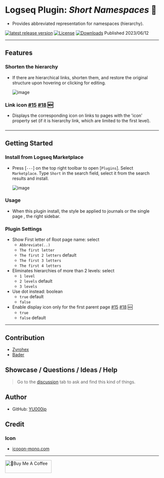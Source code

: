 # Logseq Plugin: *Short Namespaces* 🍰

- Provides abbreviated representation for namespaces (hierarchy).

[![latest release version](https://img.shields.io/github/v/release/YU000jp/logseq-plugin-short-namespaces)](https://github.com/YU000jp/logseq-plugin-short-namespaces/releases)
[![License](https://img.shields.io/github/license/YU000jp/logseq-plugin-short-namespaces?color=blue)](https://github.com/YU000jp/logseq-plugin-short-namespaces/LICENSE)
[![Downloads](https://img.shields.io/github/downloads/YU000jp/logseq-plugin-short-namespaces/total.svg)](https://github.com/YU000jp/logseq-plugin-short-namespaces/releases)
 Published 2023/06/12

---

## Features

### Shorten the hierarchy

- If there are hierarchical links, shorten them, and restore the original structure upon hovering or clicking for editing.

  ![image](https://github.com/YU000jp/logseq-plugin-short-namespaces/assets/111847207/f2a7aae1-fc7f-4857-9f7a-af1cdd0b2191)

### Link icon [#15](https://github.com/YU000jp/logseq-plugin-short-namespaces/issues/15) [#18](https://github.com/YU000jp/logseq-plugin-short-namespaces/issues/18) 🆕

- Displays the corresponding icon on links to pages with the 'icon' property set (if it is hierarchy link, which are limited to the first level).

###

---

## Getting Started

### Install from Logseq Marketplace

- Press [`---`] on the top right toolbar to open [`Plugins`]. Select `Marketplace`. Type `Short` in the search field, select it from the search results and install.

   ![image](https://github.com/YU000jp/logseq-plugin-short-namespaces/assets/111847207/c2782452-9254-4cda-9604-5283de136da2)

### Usage

- When this plugin install, the style be applied to journals or the single page , the right sidebar.

### Plugin Settings

- Show First letter of Root page name: select
  - `Abbreviate(..)`
  - `The first letter`
  - `The first 2 letters` default
  - `The first 3 letters`
  - `The first 4 letters`
- Eliminates hierarchies of more than 2 levels: select
  - `1 level`
  - `2 levels` default
  - `3 levels`
- Use dot instead: boolean
  - `true` default
  - `false`
- Enable display icon only for the first parent page [#15](https://github.com/YU000jp/logseq-plugin-short-namespaces/issues/15) [#18](https://github.com/YU000jp/logseq-plugin-short-namespaces/issues/18) 🆕
  - `true`
  - `false` default 

---

## Contribution

- [Zyrohex](https://gist.github.com/Zyrohex/9782b737f8f7f7bca7b6cc7e7868d793)
- [Bader](https://discord.com/channels/725182569297215569/896368413243494430/1116515366508711996)

## Showcase / Questions / Ideas / Help

> Go to the [discussion](https://github.com/YU000jp/logseq-plugin-short-namespaces/discussions) tab to ask and find this kind of things.

## Author

- GitHub: [YU000jp](https://github.com/YU000jp)

## Credit

### Icon

- [icooon-mono.com](https://icooon-mono.com/12668-%e3%82%b1%e3%83%bc%e3%82%ad%e3%81%ae%e3%82%a2%e3%82%a4%e3%82%b3%e3%83%b33/)

---

<a href="https://www.buymeacoffee.com/yu000japan" target="_blank"><img src="https://cdn.buymeacoffee.com/buttons/v2/default-violet.png" alt="🍌Buy Me A Coffee" style="height: 42px;width: 152px" ></a>

